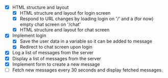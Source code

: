 - [x] HTML structure and layout
  - [x] HTML structure and layout for login screen
  - [x] Respond to URL changes by loading login on '/' and a (for now) empty chat screen on '/chat'
  - [x] HTML structure and layout for chat screen
- [x] Implement login
  - [x] Save the user data in a variable so it can be added to message
  - [x] Redirect to chat screen upon login
- [x] Log a list of messages from the server
- [x] Display a list of messages from the server
- [x] Implement form to create a new message
- [ ] Fetch new messages every 30 seconds and display fetched messages.